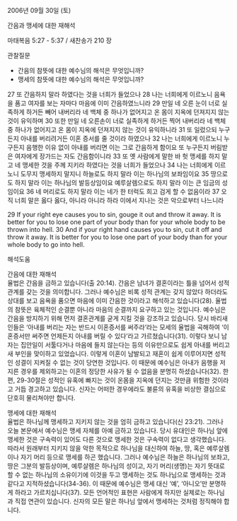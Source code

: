 2006년 09월 30일 (토)

간음과 맹세에 대한 재해석



마태복음 5:27 - 5:37 / 새찬송가 210 장


관찰질문
- 간음의 참뜻에 대한 예수님의 해석은 무엇입니까?
- 맹세의 참뜻에 대한 예수님의 해석은 무엇입니까?

27 또 간음하지 말라 하였다는 것을 너희가 들었으나 28 나는 너희에게 이르노니 음욕을 품고 여자를 보는 자마다 마음에 이미 간음하였느니라 29 만일 네 오른 눈이 너로 실족하게 하거든 빼어 내버리라 네 백체 중 하나가 없어지고 온 몸이 지옥에 던져지지 않는 것이 유익하며 30 또한 만일 네 오른손이 너로 실족하게 하거든 찍어 내버리라 네 백체 중 하나가 없어지고 온 몸이 지옥에 던져지지 않는 것이 유익하니라 31 또 일렀으되 누구든지 아내를 버리려거든 이혼 증서를 줄 것이라 하였으나 32 나는 너희에게 이르노니 누구든지 음행한 이유 없이 아내를 버리면 이는 그로 간음하게 함이요 또 누구든지 버림받은 여자에게 장가드는 자도 간음함이니라 33 또 옛 사람에게 말한 바 헛 맹세를 하지 말고 네 맹세한 것을 주께 지키라 하였다는 것을 너희가 들었으나 34 나는 너희에게 이르노니 도무지 맹세하지 말지니 하늘로도 하지 말라 이는 하나님의 보좌임이요 35 땅으로도 하지 말라 이는 하나님의 발등상임이요 예루살렘으로도 하지 말라 이는 큰 임금의 성임이요 36 네 머리로도 하지 말라 이는 네가 한 터럭도 희고 검게 할 수 없음이라 37 오직 너희 말은 옳다 옳다, 아니라 아니라 하라 이에서 지나는 것은 악으로부터 나느니라

29  If your right eye causes you to sin, gouge it out and throw it away. It is better for you to lose one part of your body than for your whole body to be thrown into hell. 30  And if your right hand causes you to sin, cut it off and throw it away. It is better for you to lose one part of your body than for your whole body to go into hell.

해석도움





간음에 대한 재해석  
율법은 간음을 금하고 있습니다(출 20:14). 간음은 남녀가 결혼이라는 틀을 넘어서 성적 관계를 갖는 것을 의미합니다. 그러나 예수님은 비록 성적 관계는 갖지 않았다 하더라도 상대를 보고 음욕을 품으면 마음에 이미 간음한 것이라고 해석하고 있습니다(28). 율법의 참뜻은 육체적인 순결뿐 아니라 마음의 순결까지 요구하고 있는 것입니다. 예수님은 간음을 방지하기 위해 먼저 결혼관계를 굳게 지킬 것을 강조하고 있습니다. 당시 바리새인들은 ‘아내를 버리는 자는 반드시 이혼증서를 써주라’라는 모세의 율법을 곡해하여 ‘이혼증서만 써주면 언제든지 아내를 버릴 수 있다’라고 가르쳤습니다(31). 이렇다 보니 남자는 집안일이 서툴다거나 마음에 들지 않는다는 등의 이유만으로도 쉽게 아내를 버리고 새 부인을 맞이하고 있었습니다. 이렇게 이혼이 남발되고 재혼이 쉽게 이루어지면 성적인 성결이 지켜질 수 없는 것이 당연한 것입니다. 이 때문에 예수님은 아내가 음행을 저지른 경우를 제외하고는 이혼의 정당한 사유가 될 수 없음을 분명히 하셨습니다(32). 한편, 29-30절은 성적인 유혹에 빠지는 것이 온몸을 지옥에 던지는 것만큼 위험한 것이라고 거듭 경고하고 있습니다. 신자는 어떠한 경우에라도 불륜의 유혹을 비상한 결심으로 단호히 물리쳐야만 합니다.    

맹세에 대한 재해석  
율법은 하나님께 맹세하고 지키지 않는 것을 엄히 금하고 있습니다(신 23:21). 그러나 오늘 본문에서 예수님은 맹세 자체를 아예 금하고 있습니다. 당시 유대인은 하나님 앞에 맹세한 것은 구속력이 있어도 다른 것으로 맹세한 것은 구속력이 없다고 생각했습니다. 따라서 원래부터 지키지 않을 악한 목적으로 하나님을 대신하여 하늘, 땅, 혹은 예루살렘이나 자기 머리 등으로 맹세를 하곤 했습니다. 그러나 예수님은 하늘은 하나님의 보좌고, 땅은 그분의 발등상이며, 예루살렘은 하나님의 성이고, 자기 머리(생명)는 자기 뜻대로 할 수 없는 하나님의 소유이기에 이것을 두고 맹세하는 것도 하나님으로 맹세하는 것과 같다고 지적하셨습니다(34-36). 이 때문에 예수님은 맹세 대신 ‘예’, ‘아니오’만 분명하게 하라고 가르치십니다(37). 모든 언어적인 표현은 사람에게 하지만 실제로는 하나님과 직접 연관이 있습니다. 신자의 모든 말은 하나님 앞에서 맹세하는 것처럼 정직해야 합니다.